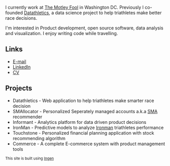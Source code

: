 <!--
{
  "layout": "page",
  "permalink": "/"
}
-->

I currently work at [The Motley Fool](http://www.glassdoor.com/Overview/Working-at-Motley-Fool-EI_IE10051.11,22.htm) in Washington DC. Previously I co-founded [Datathletics](), a data science project to help triathletes make better race decisions.

I'm interested in Product development, open source software, data analysis and visualization. I enjoy writing code while travelling.


## Links

* [E-mail](mailto:cabhishek@gmail.com)
* [LinkedIn](http://www.linkedin.com/in/abhishekkapatkar/)
* [CV](https://www.dropbox.com/s/evbimpo8ttzcb83/ABHISHEK%20KAPATKAR_SDE.docx?dl=0)

## Projects

* Datathletics - Web application to help triathletes make smarter race decision
* SMAllocator  - Personalized Seperately managed accounts a.k.a [SMA](http://en.wikipedia.org/wiki/Separately_managed_account) recommender
* Informant    - Analytics platform for data driven product decisions
* IronMan      - Predictive models to analyze [Ironman](http://www.ironman.com/) triathletes performance
* Touchstone   - Personalized financial planning application with stock recommending algorithm
* Commerce     - A complete E-commerce system with product management tools


<sub>This site is built using [Ingen](https://github.com/philipwalton/ingen)</sub>




